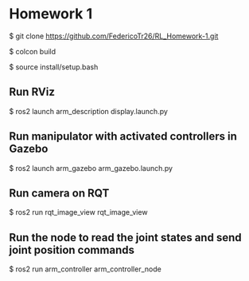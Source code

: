 # Homework 1

$ git clone https://github.com/FedericoTr26/RL_Homework-1.git

$ colcon build 

$ source install/setup.bash

## Run RViz 
$ ros2 launch arm_description display.launch.py

## Run manipulator with activated controllers in Gazebo
$ ros2 launch arm_gazebo arm_gazebo.launch.py

## Run camera on RQT
$ ros2 run rqt_image_view rqt_image_view

## Run the node to read the joint states and send joint position commands
$ ros2 run arm_controller arm_controller_node
